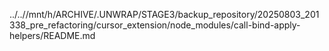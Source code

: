 ../..//mnt/h/ARCHIVE/.UNWRAP/STAGE3/backup_repository/20250803_201338_pre_refactoring/cursor_extension/node_modules/call-bind-apply-helpers/README.md